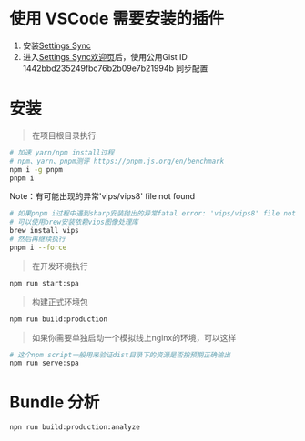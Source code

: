 # 使用 VSCode 需要安装的插件

1. 安装[Settings Sync](https://marketplace.visualstudio.com/items?itemName=Shan.code-settings-sync)
2. 进入[Settings Sync欢迎页](./doc/img/settings-sync-enter-gist-id.png)后，使用公用Gist ID 1442bbd235249fbc76b2b09e7b21994b 同步配置

# 安装

> 在项目根目录执行

```bash
# 加速 yarn/npm install过程
# npm、yarn、pnpm测评 https://pnpm.js.org/en/benchmark
npm i -g pnpm
pnpm i
```

Note：有可能出现的异常'vips/vips8' file not found
```bash
# 如果pnpm i过程中遇到sharp安装抛出的异常fatal error: 'vips/vips8' file not found
# 可以使用brew安装依赖vips图像处理库
brew install vips
# 然后再继续执行
pnpm i --force
```

> 在开发环境执行

```bash
npm run start:spa
```

> 构建正式环境包

```bash
npm run build:production
```

> 如果你需要单独启动一个模拟线上nginx的环境，可以这样

```bash
# 这个npm script一般用来验证dist目录下的资源是否按预期正确输出
npm run serve:spa
```

# Bundle 分析
```bash
npn run build:production:analyze
```
